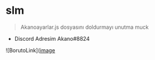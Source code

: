 # slm

> Akanoayarlar.js dosyasını doldurmayı unutma muck

- Discord Adresim Akano#8824


![BorutoLink]([image](https://user-images.githubusercontent.com/78884903/110943505-53b42480-834c-11eb-9072-2263721b0c78.png)
